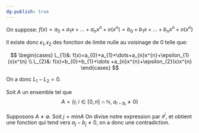 ```yaml
---
dg-publish: true
---
```


On suppose:
$f(x)=a_{0}+a_{1}x+\dots+a_{n}x^{n} + o(x^{n}) = b_0+b_{1}x+\dots+b_{n}x^{n} + o(x^{n})$


Il existe donc $\epsilon_{1},\epsilon_{2}$ des fonction de limite nulle au voisinage de $0$ telle que:

$$
\begin{cases}
L_{1}&: f(x)=a_{0}+a_{1}+\dots+a_{n}x^{n}+\epsilon_{1}(x)x^{n} \\
L_{2}&: f(x)=b_{0}+b_{1}+\dots +a_{n}x^{n}+\epsilon_{2}(x)x^{n}
\end{cases}
$$

On a donc $L_{1}-L_{2}=0$.

Soit $A$ un ensemble tel que
$$
A = \{ i ; \;i\in [0,n]\cap \mathbb{N}, \;a_{i-b_{i}} \neq 0 \}
$$

Supposons $A\neq \emptyset$. Soit $j=\text{min}A$
On divise notre expression par $x^{j}$, et obtient une fonction qui tend vers $a_{j}-b_{j} \neq 0$, on a donc une contradiction.